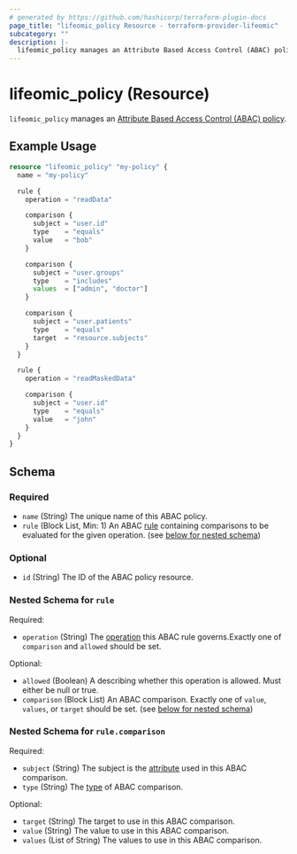 ```yaml
---
# generated by https://github.com/hashicorp/terraform-plugin-docs
page_title: "lifeomic_policy Resource - terraform-provider-lifeomic"
subcategory: ""
description: |-
  lifeomic_policy manages an Attribute Based Access Control (ABAC) policy https://platform.docs.lifeomic.com/user-guides/access-control#privileges-and-permissions.
---
```


# lifeomic_policy (Resource)

`lifeomic_policy` manages an [Attribute Based Access Control (ABAC) policy](https://platform.docs.lifeomic.com/user-guides/account-info/access-control#privileges-and-permission).

## Example Usage

```terraform
resource "lifeomic_policy" "my-policy" {
  name = "my-policy"

  rule {
    operation = "readData"

    comparison {
      subject = "user.id"
      type    = "equals"
      value   = "bob"
    }

    comparison {
      subject = "user.groups"
      type    = "includes"
      values  = ["admin", "doctor"] 
    }

    comparison {
      subject = "user.patients"
      type    = "equals"
      target  = "resource.subjects"
    }
  }

  rule {
    operation = "readMaskedData"

    comparison {
      subject = "user.id"
      type    = "equals"
      value   = "john"
    }
  }
}
```

<!-- schema generated by tfplugindocs -->
## Schema

### Required

- `name` (String) The unique name of this ABAC policy.
- `rule` (Block List, Min: 1) An ABAC [rule](https://devcenter.docs.lifeomic.com/development/abac-syntax#rules) containing comparisons to be evaluated for the given operation. (see [below for nested schema](#nestedblock--rule))

### Optional

- `id` (String) The ID of the ABAC policy resource.

<a id="nestedblock--rule"></a>
### Nested Schema for `rule`

Required:

- `operation` (String) The [operation](https://devcenter.docs.lifeomic.com/development/abac-syntax#operations) this ABAC rule governs.Exactly one of `comparison` and `allowed` should be set.

Optional:

- `allowed` (Boolean) A describing whether this operation is allowed. Must either be null or true.
- `comparison` (Block List) An ABAC comparison. Exactly one of `value`, `values`, or `target` should be set. (see [below for nested schema](#nestedblock--rule--comparison))

<a id="nestedblock--rule--comparison"></a>
### Nested Schema for `rule.comparison`

Required:

- `subject` (String) The subject is the [attribute](https://devcenter.docs.lifeomic.com/development/abac-syntax#attributes) used in this ABAC comparison.
- `type` (String) The [type](https://devcenter.docs.lifeomic.com/development/abac-syntax#supported-comparisons) of ABAC comparison.

Optional:

- `target` (String) The target to use in this ABAC comparison.
- `value` (String) The value to use in this ABAC comparison.
- `values` (List of String) The values to use in this ABAC comparison.


